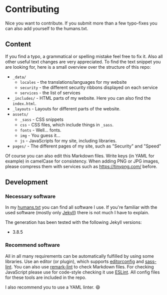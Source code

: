 # Contributing

Nice you want to contribute. If you submit more than a few typo-fixes you can also add yourself to the humans.txt.

## Content

If you find a typo, a grammatical or spelling mistake feel free to fix it. Also all other useful text changes are very appreciated. To find the text snippet you are looking for, here is a small overview over the structure of this repo:

* `_data/`
  * `locales`   - the translations/languages for my website
  * `security`  - the different security ribbons displayed on each service
  * `services`  - the list of services
* `_includes/`  - HTML parts of my website. Here you can also find the `index.html`.
* `_layouts`    - Layouts for different parts of the website.
* `assets/`
  * `_sass`     - CSS snippets
  * `css`       - CSS files, which include things in `_sass`.
  * `fonts`     - Well... fonts.
  * `img`       - You guess it...
  * `js`        - JavaScripts for my site, including libraries.
* `pages/`      - The different pages of my site, such as "Security" and "Speed"

Of course you can also edit this Markdown files.
Write keys (in YAML for example) in camelCase for consistency.
When adding PNG or JPG images, please compress them with services such as https://tinypng.com/ before.

<!--
# Translating

Translations are saved in [`_data/locales`](_data/locales). You can use the English version [`en.yml`](_data/locales/en.xml) as a template. The used syntax is [Yaml](http://www.yaml.org/). Theoretically you could use a different syntax thanks to the fact that Jekyll parses many different ones, but for consistency I recommend to use only one.

If you want to translate a complete page go to `pages`, copy the existing file, adjust the front matter and translate it.
-->

## Development

### Necessary software

In my [humans.txt](./humans.txt) you can find all software I use. If you're familiar with the used software (mostly only [Jekyll](https://jekyllrb.com/)) there is not much I have to explain.

The generation has been tested with the following Jekyll versions:
* 3.8.5

<!-- ### How to switch to development version
1. Set `JEKYLL_ENV` to "development".
2. This will disable HTML compression. Alternatively set `compress_html.blanklines` to `true` in `.config.yml` to get a nicely formatted output. If you do so either unset the environment variable or remove the variable from `compress_html.ignore.envs`
3. Uncomment `sass.style: compressed` in `.config.yml` to disable nice CSS minification. -->

### Recommend software

All in all many requirements can be automatically fulfilled by using some libraries. Use an editor (or plugin), which supports [editorconfig](http://editorconfig.org/#download) and [sass-lint](https://atom.io/packages/linter-sass-lint). You can also use [remark-lint](https://github.com/wooorm/remark-lint) to check Markdown files. For checking JavaScript please use for code-style checking it use [ESLint](http://eslint.org/). All config files for these tools are included in the repo.

I also recommend you to use a YAML linter. :smile:
